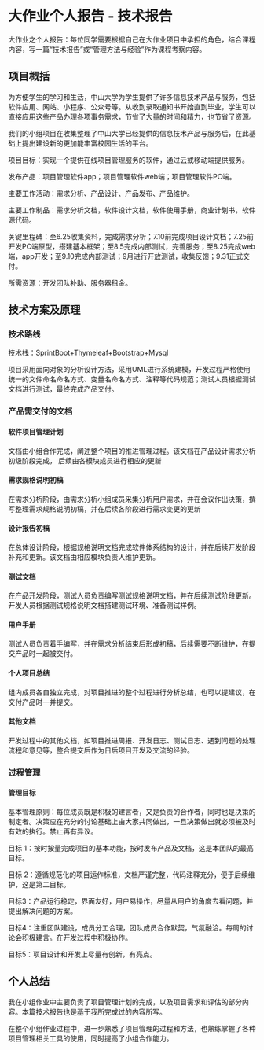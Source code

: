 # 大作业个人报告 - 技术报告

大作业之个人报告：每位同学需要根据自己在大作业项目中承担的角色，结合课程内容，写一篇“技术报告”或“管理方法与经验”作为课程考察内容。



## 项目概括

为方便学生的学习和生活，中山大学为学生提供了许多信息技术产品与服务，包括软件应用、网站、小程序、公众号等。从收到录取通知书开始直到毕业，学生可以直接应用这些产品办理各项事务需求，节省了大量的时间和精力，也节省了资源。

我们的小组项目在收集整理了中山大学已经提供的信息技术产品与服务后，在此基础上提出建设新的更加能丰富校园生活的平台。



项目目标：实现一个提供在线项目管理服务的软件，通过云或移动端提供服务。

发布产品：项目管理软件app；项目管理软件web端；项目管理软件PC端。

主要工作活动：需求分析、产品设计、产品发布、产品维护。

主要工作制品：需求分析文档，软件设计文档，软件使用手册，商业计划书，软件源代码。

关键里程碑：至6.25收集资料，完成需求分析；7.10前完成项目设计文档；7.25前开发PC端原型，搭建基本框架；至8.5完成内部测试，完善服务；至8.25完成web端，app开发；至9.10完成内部测试；9月进行开放测试，收集反馈；9.31正式交付。

所需资源：开发团队补助、服务器租金。



## 技术方案及原理

### 技术路线

技术栈：SprintBoot+Thymeleaf+Bootstrap+Mysql

项目采用面向对象的分析设计方法，采用UML进行系统建模，开发过程严格使用统一的文件命名命名方式、变量名命名方式、注释等代码规范；测试人员根据测试文档进行测试，最终完成产品交付。

### 产品需交付的文档

#### 软件项目管理计划

文档由小组合作完成，阐述整个项目的推进管理过程。该文档在产品设计需求分析初级阶段完成， 后续由各模块成员进行相应的更新

#### 需求规格说明初稿

在需求分析阶段，由需求分析小组成员采集分析用户需求，并在会议作出决策，撰写整理需求规格说明初稿，并在后续各阶段进行需求变更的更新

#### 设计报告初稿

在总体设计阶段，根据规格说明文档完成软件体系结构的设计，并在后续开发阶段补充和更新。该文档由相应模块负责人维护更新。

#### 测试文档

在产品开发阶段，测试人员负责编写测试规格说明文档，并在后续测试阶段更新。开发人员根据测试规格说明文档搭建测试环境、准备测试样例。

#### 用户手册

测试人员负责着手编写，并在需求分析结束后形成初稿，后续需要不断维护，在提交产品时一起被交付。

#### 个人项目总结

组内成员各自独立完成，对项目推进的整个过程进行分析总结，也可以提建议，在交付产品时一并提交。

#### 其他文档

开发过程中的其他文档，如项目推进周报、开发日志、测试日志、遇到问题的处理流程和意见等，整合提交后作为日后项目开发及交流的经验。



### 过程管理

#### 管理目标

基本管理原则：每位成员既是积极的建言者，又是负责的合作者，同时也是决策的制定者。决策应在充分的讨论基础上由大家共同做出，一旦决策做出就必须被及时有效的执行。禁止再有异议。

目标 1：按时按量完成项目的基本功能，按时发布产品及文档，这是本团队的最高目标。

目标 2：遵循规范化的项目运作标准，文档严谨完整，代码注释充分，便于后续维护，这是第二目标。

目标3：产品运行稳定，界面友好，用户易操作，尽量从用户的角度去看问题，并提出解决问题的方案。

目标4：注重团队建设，成员分工合理，团队成员合作默契，气氛融洽。每周的讨论会积极建言。在开发过程中积极协作。

目标5：项目设计和开发上尽量有创新，有亮点。



## 个人总结

我在小组作业中主要负责了项目管理计划的完成，以及项目需求和评估的部分内容。本篇技术报告也是基于我所完成过的内容所写。

在整个小组作业过程中，进一步熟悉了项目管理的过程和方法，也熟练掌握了各种项目管理相关工具的使用，同时提高了小组合作能力。

